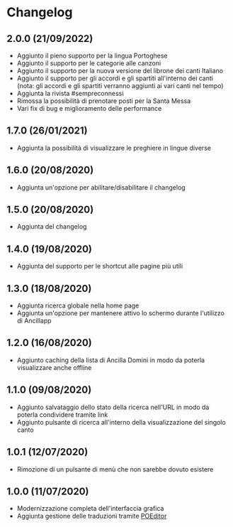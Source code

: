 # Changelog

## 2.0.0 (21/09/2022)

- Aggiunto il pieno supporto per la lingua Portoghese
- Aggiunto il supporto per le categorie alle canzoni
- Aggiunto il supporto per la nuova versione del librone dei canti Italiano
- Aggiunto il supporto per gli accordi e gli spartiti all'interno dei canti
  (nota: gli accordi e gli spartiti verranno aggiunti ai vari canti nel tempo)
- Aggiunta la rivista #sempreconnessi
- Rimossa la possibilità di prenotare posti per la Santa Messa
- Vari fix di bug e miglioramento delle performance

## 1.7.0 (26/01/2021)

- Aggiunta la possibilità di visualizzare le preghiere in lingue diverse

## 1.6.0 (20/08/2020)

- Aggiunta un'opzione per abilitare/disabilitare il changelog

## 1.5.0 (20/08/2020)

- Aggiunta del changelog

## 1.4.0 (19/08/2020)

- Aggiunta del supporto per le shortcut alle pagine più utili

## 1.3.0 (18/08/2020)

- Aggiunta ricerca globale nella home page
- Aggiunta un'opzione per mantenere attivo lo schermo durante l'utilizzo di Ancillapp

## 1.2.0 (16/08/2020)

- Aggiunto caching della lista di Ancilla Domini in modo da poterla visualizzare anche offline

## 1.1.0 (09/08/2020)

- Aggiunto salvataggio dello stato della ricerca nell'URL in modo da poterla condividere tramite link
- Aggiunto pulsante di ricerca all'interno della visualizzazione del singolo canto

## 1.0.1 (12/07/2020)

- Rimozione di un pulsante di menù che non sarebbe dovuto esistere

## 1.0.0 (11/07/2020)

- Modernizzazione completa dell'interfaccia grafica
- Aggiunta gestione delle traduzioni tramite [POEditor](https://poeditor.com)
